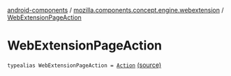 [android-components](../index.md) / [mozilla.components.concept.engine.webextension](index.md) / [WebExtensionPageAction](./-web-extension-page-action.md)

# WebExtensionPageAction

`typealias WebExtensionPageAction = `[`Action`](-action/index.md) [(source)](https://github.com/mozilla-mobile/android-components/blob/master/components/concept/engine/src/main/java/mozilla/components/concept/engine/webextension/Action.kt#L50)